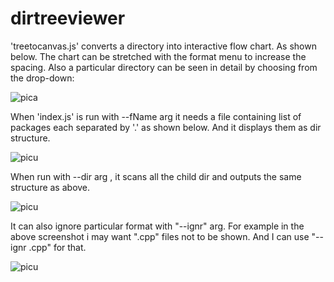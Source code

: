 # dirtreeviewer

'treetocanvas.js' converts a directory into interactive flow chart. As shown below. The chart can be stretched with the format menu to increase the spacing. Also a particular directory can be seen in detail by choosing from the drop-down:

![pica](https://user-images.githubusercontent.com/20777854/39407451-ebfa0b5e-4be3-11e8-93bd-f2fdddefe7d0.png)

When 'index.js' is run with --fName arg it  needs a file containing list of packages each separated by '.' as shown below.
And it displays them as dir structure.

![picu](https://user-images.githubusercontent.com/20777854/39322163-955086aa-49a6-11e8-96a1-f82e600487c4.png)

When run with --dir arg , it scans all the child dir and outputs the same structure as above.

![picu](https://user-images.githubusercontent.com/20777854/39322431-7a9d2dbc-49a7-11e8-8914-454fa7ae4872.png)

It can also ignore particular format with "--ignr" arg. For example in the above screenshot i may want ".cpp" files not to be shown. And I can use "--ignr .cpp" for that.

![picu](https://user-images.githubusercontent.com/20777854/39322641-2e312eaa-49a8-11e8-92d7-13a63d76b1da.png)

